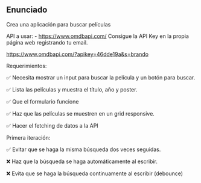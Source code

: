 ## Enunciado

Crea una aplicación para buscar películas

API a usar: - https://www.omdbapi.com/
Consigue la API Key en la propia página web registrando tu email.

https://www.omdbapi.com/?apikey=46dde19a&s=brando

Requerimientos:

✅  Necesita mostrar un input para buscar la película y un botón para buscar.

✅ Lista las películas y muestra el título, año y poster.

✅ Que el formulario funcione

✅ Haz que las películas se muestren en un grid responsive.

✅ Hacer el fetching de datos a la API

Primera iteración:

✅ Evitar que se haga la misma búsqueda dos veces seguidas.

❌ Haz que la búsqueda se haga automáticamente al escribir.

❌ Evita que se haga la búsqueda continuamente al escribir (debounce)
